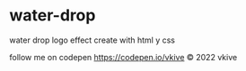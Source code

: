 # water-drop

water drop logo effect create with html y css

follow me on codepen https://codepen.io/vkive © 2022 vkive
